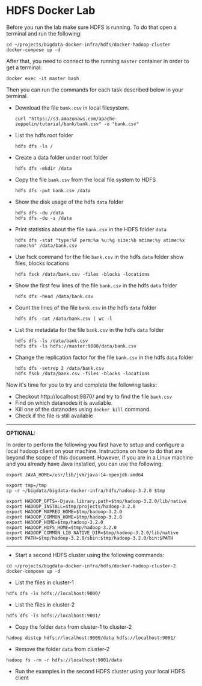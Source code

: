 # HDFS Docker Lab
Before you run the lab make sure HDFS is running. To do that open a terminal and run the following:

```
cd ~/projects/bigdata-docker-infra/hdfs/docker-hadoop-cluster
docker-compose up -d
```

After that, you need to connect to the running `master` container in order to get a terminal:

```
docker exec -it master bash
```

Then you can run the commands for each task described below in your terminal.

- Download the file `bank.csv` in local filesystem. 
    
    ```
    curl "https://s3.amazonaws.com/apache-zeppelin/tutorial/bank/bank.csv" -o "bank.csv"
    ```

- List the hdfs root folder
    ```
    hdfs dfs -ls /
    ```

- Create a data folder under root folder
    ```
    hdfs dfs -mkdir /data
    ```

- Copy the file `bank.csv` from the local file system to HDFS
    ```
    hdfs dfs -put bank.csv /data
    ```

- Show the disk usage of the hdfs `data` folder
    ```
    hdfs dfs -du /data
    hdfs dfs -du -s /data
    ```

- Print statistics about the file `bank.csv` in the HDFS folder `data`
    ```
    hdfs dfs -stat "type:%F perm:%a %u:%g size:%b mtime:%y atime:%x name:%n" /data/bank.csv
    ```

- Use fsck command for the file `bank.csv` in the hdfs `data` folder show files, blocks locations
    ```
    hdfs fsck /data/bank.csv -files -blocks -locations
    ```

- Show the first few lines of the file `bank.csv` in the hdfs `data` folder
    ```
    hdfs dfs -head /data/bank.csv
    ```

- Count the lines of the file `bank.csv` in the hdfs `data` folder
    ```
    hdfs dfs -cat /data/bank.csv | wc -l
    ```

- List the metadata for the file `bank.csv` in the hdfs `data` folder
    ```
    hdfs dfs -ls /data/bank.csv
    hdfs dfs -ls hdfs://master:9000/data/bank.csv
    ```

- Change the replication factor for the file `bank.csv` in the hdfs `data` folder
    ```
    hdfs dfs -setrep 2 /data/bank.csv
    hdfs fsck /data/bank.csv -files -blocks -locations
    ```

Now it's time for you to try and complete the following tasks:

- Checkout http://localhost:9870/ and try to find the file `bank.csv`
- Find on which datanodes it is available.
- Kill one of the datanodes using `docker kill` command. 
- Check if the file is still available

---
**OPTIONAL:**

In order to perform the following you first have to setup and configure a local hadoop client on your machine. Instructions on how to do that are beyond the scope of this document. However, if you are in a Linux machine and you already have Java installed, you can use the following:

```
export JAVA_HOME=/usr/lib/jvm/java-14-openjdk-amd64

export tmp=/tmp
cp -r ~/bigdata/bigdata-docker-infra/hdfs/hadoop-3.2.0 $tmp

export HADOOP_OPTS=-Djava.library.path=$tmp/hadoop-3.2.0/lib/native
export HADOOP_INSTALL=$tmp/projects/hadoop-3.2.0
export HADOOP_MAPRED_HOME=$tmp/hadoop-3.2.0
export HADOOP_COMMON_HOME=$tmp/hadoop-3.2.0
export HADOOP_HOME=$tmp/hadoop-3.2.0
export HADOOP_HDFS_HOME=$tmp/hadoop-3.2.0
export HADOOP_COMMON_LIB_NATIVE_DIR=$tmp/hadoop-3.2.0/lib/native
export PATH=$tmp/hadoop-3.2.0/sbin:$tmp/hadoop-3.2.0/bin:$PATH
```

---

- Start a second HDFS cluster using the following commands:
```
cd ~/projects/bigdata-docker-infra/hdfs/docker-hadoop-cluster-2
docker-compose up -d
```

- List the files in cluster-1
```
hdfs dfs -ls hdfs://localhost:9000/
```

- List the files in cluster-2
```
hdfs dfs -ls hdfs://localhost:9001/
```

- Copy the folder `data` from cluster-1 to cluster-2
```
hadoop distcp hdfs://localhost:9000/data hdfs://localhost:9001/
```

- Remove the folder `data` from cluster-2
```
hadoop fs -rm -r hdfs://localhost:9001/data
```

- Run the examples in the second HDFS cluster using your local HDFS client



